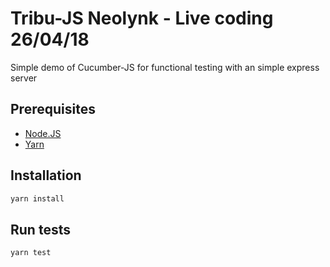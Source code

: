 # Tribu-JS Neolynk - Live coding 26/04/18

Simple demo of Cucumber-JS for functional testing with an simple express server

## Prerequisites
- [Node.JS](https://nodejs.org/en/download/)
- [Yarn](https://yarnpkg.com/lang/en/)

## Installation
```bash
yarn install
```

## Run tests
```bash
yarn test
```
